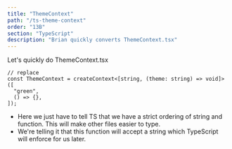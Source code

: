 ```yaml
---
title: "ThemeContext"
path: "/ts-theme-context"
order: "13B"
section: "TypeScript"
description: "Brian quickly converts ThemeContext.tsx"
---
```


Let's quickly do ThemeContext.tsx

```tsx
// replace
const ThemeContext = createContext<[string, (theme: string) => void]>([
  "green",
  () => {},
]);
```

- Here we just have to tell TS that we have a strict ordering of string and function. This will make other files easier to type.
- We're telling it that this function will accept a string which TypeScript will enforce for us later.
